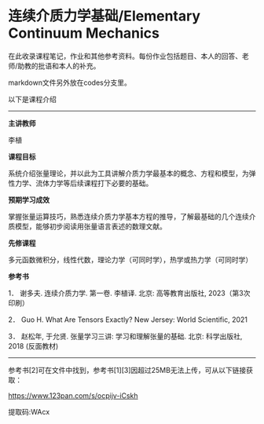# 连续介质力学基础/Elementary Continuum Mechanics

在此收录课程笔记，作业和其他参考资料。每份作业包括题目、本人的回答、老师/助教的批语和本人的补充。

markdown文件另外放在codes分支里。

以下是课程介绍

---

**主讲教师**

李植

**课程目标**

系统介绍张量理论，并以此为工具讲解介质力学最基本的概念、方程和模型，为弹性力学、流体力学等后续课程打下必要的基础。

**预期学习成效**

掌握张量运算技巧，熟悉连续介质力学基本方程的推导，了解最基础的几个连续介质模型，能够初步阅读用张量语言表述的数理文献。

**先修课程**

多元函数微积分，线性代数，理论力学（可同时学），热学或热力学（可同时学）

**参考书**

1．	谢多夫. 连续介质力学. 第一卷. 李植译. 北京: 高等教育出版社, 2023（第3次印刷）

2．	Guo H. What Are Tensors Exactly? New Jersey: World Scientific, 2021

3．	赵松年, 于允贤. 张量学习三讲: 学习和理解张量的基础. 北京: 科学出版社, 2018 (反面教材)

---

参考书[2]可在文件中找到，参考书[1][3]因超过25MB无法上传，可从以下链接获取：

https://www.123pan.com/s/ocpijv-iCskh

提取码:WAcx
